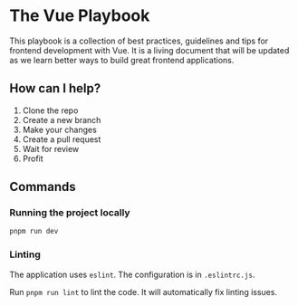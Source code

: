 # The Vue Playbook

This playbook is a collection of best practices, guidelines and tips for frontend development with Vue. 
It is a living document that will be updated as we learn better ways to build great frontend applications.

## How can I help?

1. Clone the repo
2. Create a new branch
3. Make your changes
4. Create a pull request
5. Wait for review
6. Profit

## Commands

### Running the project locally

```bash
pnpm run dev
```

### Linting

The application uses `eslint`. The configuration is in `.eslintrc.js`.

Run `pnpm run lint` to lint the code. It will automatically fix linting issues.

